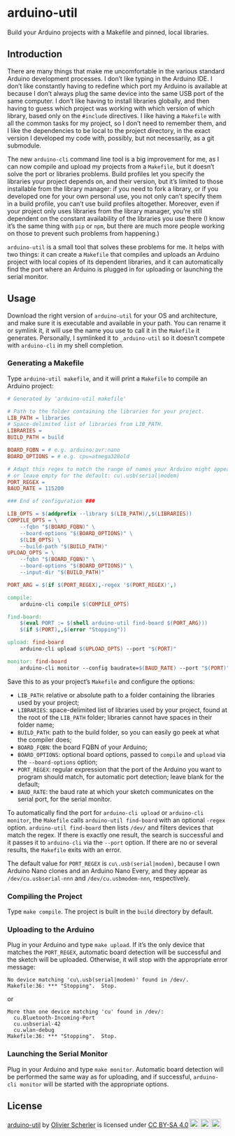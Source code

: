 # arduino-util

Build your Arduino projects with a Makefile and pinned, local libraries.

## Introduction

There are many things that make me uncomfortable in the various standard Arduino development processes. I don’t like typing in the Arduino IDE. I don’t like constantly having to redefine which port my Arduino is available at because I don’t always plug the same device into the same USB port of the same computer. I don’t like having to install libraries globally, and then having to guess which project was working with which version of which library, based only on the `#include` directives. I like having a `Makefile` with all the common tasks for my project, so I don’t need to remember them, and I like the dependencies to be local to the project directory, in the exact version I developed my code with, possibly, but not necessarily, as a git submodule.

The new `arduino-cli` command line tool is a big improvement for me, as I can now compile and upload my projects from a `Makefile`, but it doesn’t solve the port or libraries problems. Build profiles let you specify the libraries your project depends on, and their version, but it’s limited to those installable from the library manager: if you need to fork a library, or if you developed one for your own personal use, you not only can’t specify them in a build profile, you can’t use build profiles altogether. Moreover, even if your project only uses libraries from the library manager, you’re still dependent on the constant availability of the libraries you use there (I know it’s the same thing with `pip` or `npm`, but there are much more people working on those to prevent such problems from happening.)

`arduino-util` is a small tool that solves these problems for me. It helps with two things: it can create a `Makefile` that compiles and uploads an Arduino project with local copies of its dependent libraries, and it can automatically find the port where an Arduino is plugged in for uploading or launching the serial monitor.

## Usage

Download the right version of `arduino-util` for your OS and architecture, and make sure it is executable and available in your path. You can rename it or symlink it, it will use the name you use to call it in the `Makefile` it generates. Personally, I symlinked it to `_arduino-util` so it doesn’t compete with `arduino-cli` in my shell completion.

### Generating a Makefile

Type `arduino-util makefile`, and it will print a `Makefile` to compile an Arduino project:


```Makefile
# Generated by 'arduino-util makefile'

# Path to the folder containing the libraries for your project.
LIB_PATH = libraries
# Space-delimited list of libraries from LIB_PATH.
LIBRARIES =
BUILD_PATH = build

BOARD_FQBN = # e.g. arduino:avr:nano
BOARD_OPTIONS = # e.g. cpu=atmega328old

# Adapt this regex to match the range of names your Arduino might appear in /dev/,
# or leave empty for the default: cu\.usb(serial|modem)
PORT_REGEX =
BAUD_RATE = 115200

### End of configuration ###

LIB_OPTS = $(addprefix --library $(LIB_PATH)/,$(LIBRARIES))
COMPILE_OPTS = \
	--fqbn "$(BOARD_FQBN)" \
	--board-options "$(BOARD_OPTIONS)" \
	$(LIB_OPTS) \
	--build-path "$(BUILD_PATH)"
UPLOAD_OPTS = \
	--fqbn "$(BOARD_FQBN)" \
	--board-options "$(BOARD_OPTIONS)" \
	--input-dir "$(BUILD_PATH)"

PORT_ARG = $(if $(PORT_REGEX),-regex '$(PORT_REGEX)',)

compile:
	arduino-cli compile $(COMPILE_OPTS)

find-board:
	$(eval PORT := $(shell arduino-util find-board $(PORT_ARG)))
	$(if $(PORT),,$(error "Stopping"))

upload: find-board
	arduino-cli upload $(UPLOAD_OPTS) --port "$(PORT)"

monitor: find-board
	arduino-cli monitor --config baudrate=$(BAUD_RATE) --port "$(PORT)"
```

Save this to as your project’s `Makefile` and configure the options:

* `LIB_PATH`: relative or absolute path to a folder containing the libraries used by your project;
* `LIBRARIES`: space-delimited list of libraries used by your project, found at the root of the `LIB_PATH` folder; libraries cannot have spaces in their folder name;
* `BUILD_PATH`: path to the build folder, so you can easily go peek at what the compiler does;
* `BOARD_FQBN`: the board FQBN of your Arduino;
* `BOARD_OPTIONS`: optional board options, passed to `compile` and `upload` via the `--board-options` option;
* `PORT_REGEX`: regular expression that the port of the Arduino you want to program should match, for automatic port detection; leave blank for the default;
* `BAUD_RATE`: the baud rate at which your sketch communicates on the serial port, for the serial monitor.

To automatically find the port for `arduino-cli upload` or `arduino-cli monitor`, the `Makefile` calls `arduino-util find-board` with an optional `-regex` option. `arduino-util find-board` then lists `/dev/` and filters devices that match the regex. If there is exactly one result, the search is successful and it passes it to `arduino-cli` via the `--port` option. If there are no or several results, the `Makefile` exits with an error.

The default value for `PORT_REGEX` is `cu\.usb(serial|modem)`, because I own Arduino Nano clones and an Arduino Nano Every, and they appear as `/dev/cu.usbserial-nnn` and `/dev/cu.usbmodem-nnn`, respectively.

### Compiling the Project

Type `make compile`. The project is built in the `build` directory by default.

### Uploading to the Arduino

Plug in your Arduino and type `make upload`. If it’s the only device that matches the `PORT_REGEX`, automatic board detection will be successful and the sketch will be uploaded. Otherwise, it will stop with the appropriate error message:

```
No device matching 'cu\.usb(serial|modem)' found in /dev/.
Makefile:36: *** "Stopping".  Stop.
```

or

```
More than one device matching 'cu' found in /dev/:
  cu.Bluetooth-Incoming-Port
  cu.usbserial-42
  cu.wlan-debug
Makefile:36: *** "Stopping".  Stop.
```

### Launching the Serial Monitor

Plug in your Arduino and type `make monitor`. Automatic board detection will be performed the same way as for uploading, and if successful, `arduino-cli monitor` will be started with the appropriate options.

## License

<p xmlns:cc="http://creativecommons.org/ns#" xmlns:dct="http://purl.org/dc/terms/"><a property="dct:title" rel="cc:attributionURL" href="https://github.com/oscherler/arduino-util">arduino-util</a> by <a rel="cc:attributionURL dct:creator" property="cc:attributionName" href="https://github.com/oscherler">Olivier Scherler</a> is licensed under <a href="http://creativecommons.org/licenses/by-sa/4.0/?ref=chooser-v1" target="_blank" rel="license noopener noreferrer" style="display:inline-block;">CC BY-SA 4.0<img style="height:22px!important;margin-left:3px;vertical-align:text-bottom;" src="https://mirrors.creativecommons.org/presskit/icons/cc.svg?ref=chooser-v1"><img style="height:22px!important;margin-left:3px;vertical-align:text-bottom;" src="https://mirrors.creativecommons.org/presskit/icons/by.svg?ref=chooser-v1"><img style="height:22px!important;margin-left:3px;vertical-align:text-bottom;" src="https://mirrors.creativecommons.org/presskit/icons/sa.svg?ref=chooser-v1"></a></p>
